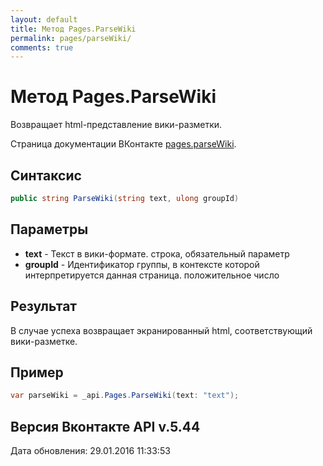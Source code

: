 ```yaml
---
layout: default
title: Метод Pages.ParseWiki
permalink: pages/parseWiki/
comments: true
---
```

# Метод Pages.ParseWiki
Возвращает html-представление вики-разметки.

Страница документации ВКонтакте [pages.parseWiki](https://vk.com/dev/pages.parseWiki).

## Синтаксис
``` csharp
public string ParseWiki(string text, ulong groupId)
```

## Параметры
+ **text** - Текст в вики-формате. строка, обязательный параметр
+ **groupId** - Идентификатор группы, в контексте которой интерпретируется данная страница. положительное число

## Результат
В случае успеха возвращает экранированный html, соответствующий вики-разметке.

## Пример
``` csharp
var parseWiki = _api.Pages.ParseWiki(text: "text");
```

## Версия Вконтакте API v.5.44
Дата обновления: 29.01.2016 11:33:53
